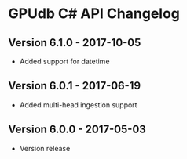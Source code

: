 GPUdb C# API Changelog
=======================

Version 6.1.0 - 2017-10-05
--------------------------
-   Added support for datetime


Version 6.0.1 - 2017-06-19
--------------------------

-   Added multi-head ingestion support


Version 6.0.0 - 2017-05-03
--------------------------

-   Version release
